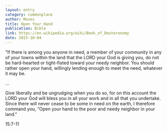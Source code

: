 ```yaml
---
layout: entry
category: commonplace
author: Moses
title: Open Your Hand
publication: Bible
link: https://en.wikipedia.org/wiki/Book_of_Deuteronomy
date: 2015-10-04
---
```


"If there is among you anyone in need, a member of your community in any of your towns within the land that the LORD your God is giving you, do not be hard-hearted or tight-fisted toward your needy neighbor. You should rather open your hand, willingly lending enough to meet the need, whatever it may be. 

...

Give liberally and be ungrudging when you do so, for on this account the LORD your God will bless you in all your work and in all that you undertake. Since there will never cease to be some in need on the earth, I therefore command you, “Open your hand to the poor and needy neighbor in your land."

15:7-11
